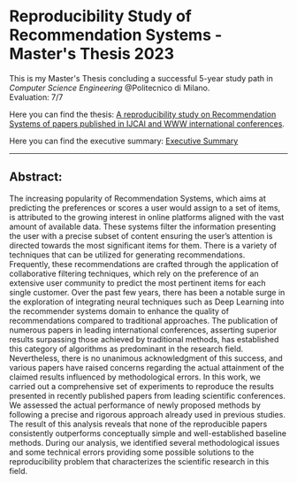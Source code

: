 # Reproducibility Study of Recommendation Systems - Master's Thesis 2023

This is my Master's Thesis concluding a successful 5-year study path in *Computer Science Engineering* @Politecnico di Milano.
<br>
Evaluation: 7/7
 
Here you can find the thesis: [A reproducibility study on Recommendation Systems of papers published in IJCAI and WWW international conferences](A%20reproducibility%20study%20on%20Recommendation%20Systems%20of%20papers%20published%20in%20IJCAI%20and%20WWW%20international%20conferences.pdf).

Here you can find the executive summary: [Executive Summary](Executive%20Summary.pdf)
***


## Abstract:
The increasing popularity of Recommendation Systems, which aims at predicting the preferences or scores a user would assign to a set of items, is attributed to the growing interest in online platforms aligned with the vast amount of available data. These systems filter the information presenting the user with a precise subset of content ensuring the user’s attention is directed towards the most significant items for them.
There is a variety of techniques that can be utilized for generating recommendations.
Frequently, these recommendations are crafted through the application of collaborative filtering techniques, which rely on the preference of an extensive user community to predict the most pertinent items for each single customer.
Over the past few years, there has been a notable surge in the exploration of integrating neural techniques such as Deep Learning into the recommender systems domain to enhance the quality of recommendations compared to traditional approaches.
The publication of numerous papers in leading international conferences, asserting superior results surpassing those achieved by traditional methods, has established this category of algorithms as predominant in the research field. Nevertheless, there is no unanimous acknowledgment of this success, and various papers have raised concerns regarding the actual attainment of the claimed results influenced by methodological errors.
In this work, we carried out a comprehensive set of experiments to reproduce the results presented in recently published papers from leading scientific conferences. We assessed the actual performance of newly proposed methods by following a precise and rigorous approach already used in previous studies.
The result of this analysis reveals that none of the reproducible papers consistently outperforms conceptually simple and well-established baseline methods. During our analysis, we identified several methodological issues and some technical errors providing some possible solutions to the reproducibility problem that characterizes the scientific research in this field.
